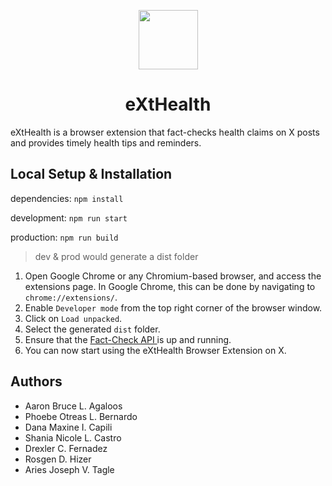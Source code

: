 <p align="center">
  <img src="https://github.com/user-attachments/assets/9886c8b5-b34d-4442-8c54-e1e0403b443b" width="95" />
</p>

<h1 align="center">eXtHealth</h1>
eXtHealth is a browser extension that fact-checks health claims on X posts and provides timely health tips and reminders.


<h2>Local Setup & Installation</h2>  

dependencies: `npm install`

development: `npm run start`

production: `npm run build`

> dev & prod would generate a dist folder

1. Open Google Chrome or any Chromium-based browser, and access the extensions page. In Google Chrome, this can be done by navigating to `chrome://extensions/`.
2. Enable `Developer mode` from the top right corner of the browser window.
3. Click on `Load unpacked`.
4. Select the generated `dist` folder.
5. Ensure that the [Fact-Check API ](https://github.com/AriesJ12/fact-check-api) is up and running.
6. You can now start using the eXtHealth Browser Extension on X.

<h2>Authors</h2>  

<ul>
  <li>Aaron Bruce L. Agaloos</li>
  <li>Phoebe Otreas L. Bernardo</li>
  <li>Dana Maxine I. Capili</li>
  <li>Shania Nicole L. Castro</li>
  <li>Drexler C. Fernadez</li>
  <li>Rosgen D. Hizer</li>
  <li>Aries Joseph V. Tagle</li>
</ul>
